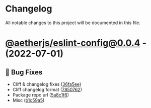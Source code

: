 # Changelog
All notable changes to this project will be documented in this file.

# [@aetherjs/eslint-config@0.0.4](https://github.com/aether-development/utilities/compare/@aetherjs/prettier-config@0.0.3...@aetherjs/eslint-config@0.0.4) - (2022-07-01)

## 🐛 Bug Fixes

- Cliff & changelog fixes ([36fa5ee](https://github.com/aether-development/utilities/commit/36fa5eef33e59e8c9376985f51e00d7a1f555afa))
- Cliff changelog format ([7850762](https://github.com/aether-development/utilities/commit/78507622373cb0cb0fbcadf9e26ab824de30864b))
- Package repo url ([5a8c1f6](https://github.com/aether-development/utilities/commit/5a8c1f63429cb4bd34e3b25de6ec061f89c7d195))
- Misc ([b1c59a5](https://github.com/aether-development/utilities/commit/b1c59a563d0172d9784d155a693dcbef5b64e916))

